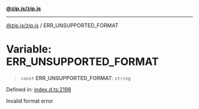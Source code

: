 [**@zip.js/zip.js**](../README.md)

***

[@zip.js/zip.js](../globals.md) / ERR\_UNSUPPORTED\_FORMAT

# Variable: ERR\_UNSUPPORTED\_FORMAT

> `const` **ERR\_UNSUPPORTED\_FORMAT**: `string`

Defined in: [index.d.ts:2198](https://github.com/gildas-lormeau/zip.js/blob/02ec02f1298ff2b603f1b86ee545b4d21af7b520/index.d.ts#L2198)

Invalid format error
